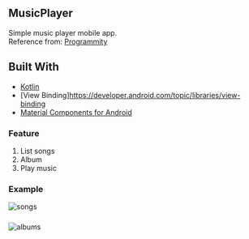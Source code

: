 ## MusicPlayer
Simple music player mobile app.  
Reference from: [Programmity](https://www.youtube.com/c/Programmity/videos)

## Built With
- [Kotlin](https://kotlinlang.org/)
- [View Binding]https://developer.android.com/topic/libraries/view-binding
- [Material Components for Android](https://github.com/material-components/material-components-android)

### Feature
1. List songs
2. Album
3. Play music

### Example
![songs](https://user-images.githubusercontent.com/25784574/87036114-e5e3b600-c21c-11ea-9606-73d6ee4f3672.gif)
###
![albums](https://user-images.githubusercontent.com/25784574/87036125-e9773d00-c21c-11ea-9df0-2713c35f4ec6.gif)
